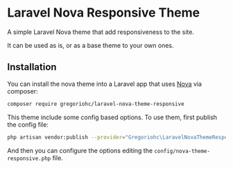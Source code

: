 # Laravel Nova Responsive Theme


A simple Laravel Nova theme that add responsiveness to the site.

It can be used as is, or as a base theme to your own ones.

## Installation

You can install the nova theme into a Laravel app that uses [Nova](https://nova.laravel.com) via composer:

```bash
composer require gregoriohc/laravel-nova-theme-responsive
```

This theme include some config based options. To use them, first publish the config file:

```bash
php artisan vendor:publish --provider="Gregoriohc\LaravelNovaThemeResponsive\ThemeServiceProvider"
```

And then you can configure the options editing the `config/nova-theme-responsive.php` file.


